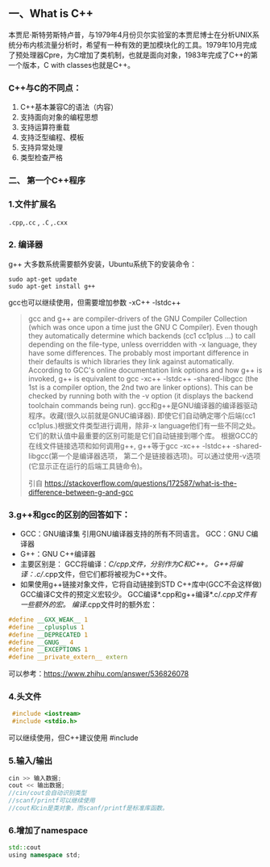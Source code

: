 ## 一、What is C++

本贾尼·斯特劳斯特卢普，与1979年4月份贝尔实验室的本贾尼博士在分析UNIX系统分布内核流量分析时，希望有一种有效的更加模块化的工具。1979年10月完成了预处理器Cpre，为C增加了类机制，也就是面向对象，1983年完成了C++的第一个版本，C with classes也就是C++。
### C++与C的不同点：
1. C++基本兼容C的语法（内容）
2. 支持面向对象的编程思想
3. 支持运算符重载
4. 支持泛型编程、模板
5. 支持异常处理
6. 类型检查严格



### 二、 第一个C++程序

### 1.文件扩展名
`.cpp`,`.cc` , `.C` ,`.cxx`
### 2. 编译器
g++ 大多数系统需要额外安装，Ubuntu系统下的安装命令：

```shell
sudo apt-get update
sudo apt-get install g++
```


gcc也可以继续使用，但需要增加参数 -xC++ -lstdc++

> gcc and g++ are compiler-drivers of the GNU Compiler Collection (which was once upon a time just 
> the GNU C Compiler).
> Even though they automatically determine which backends (cc1 cc1plus ...) to call depending on the 
> file-type, unless overridden with -x language, they have some differences.
> The probably most important difference in their defaults is which libraries they link against 
> automatically.
> According to GCC's online documentation link options and how g++ is invoked, g++ is equivalent to 
> gcc -xc++ -lstdc++ -shared-libgcc (the 1st is a compiler option, the 2nd two are linker options). 
> This can be checked by running both with the -v option (it displays the backend toolchain commands 
> being run).
> gcc和g++是GNU编译器的编译器驱动程序。收藏(很久以前就是GNUC编译器).
> 即使它们自动确定哪个后端(cc1 cc1plus.)根据文件类型进行调用，除非-x language他们有一些不同之处。
> 它们的默认值中最重要的区别可能是它们自动链接到哪个库。
> 根据GCC的在线文件链接选项和如何调用g++, g++等于gcc -xc++ -lstdc++ -shared-libgcc(第一个是编译器选项，
> 第二个是链接器选项)。可以通过使用-v选项(它显示正在运行的后端工具链命令)。
>
> 引自 
> https://stackoverflow.com/questions/172587/what-is-the-difference-between-g-and-gcc



### 3.g++和gcc的区别的回答如下：
- GCC：GNU编译集
  引用GNU编译器支持的所有不同语言。
  GCC：GNU C编译器
- G++：GNU C++编译器
- 主要区别是：
  GCC将编译：*C/*cpp文件，分别作为C和C++。
  G++将编译：*.c/*.cpp文件，但它们都将被视为C++文件。
- 如果使用g++链接对象文件，它将自动链接到STD C++库中(GCC不会这样做)
  GCC编译C文件的预定义宏较少。
  GCC编译*.cpp和g++编译*.c/*.cpp文件有一些额外的宏。
  编译*.cpp文件时的额外宏：

```c++
#define __GXX_WEAK__ 1
#define __cplusplus 1
#define __DEPRECATED 1
#define __GNUG__ 4
#define __EXCEPTIONS 1
#define __private_extern__ extern
```

可以参考：https://www.zhihu.com/answer/536826078

### 4.头文件

```c++
 #include <iostream>
 #include <stdio.h> 
```

可以继续使用，但C++建议使用 #include <cstdio>

### 5.输入/输出

```c++
cin >> 输入数据;
cout << 输出数据;
//cin/cout会自动识别类型
//scanf/printf可以继续使用
//cout和cin是类对象，而scanf/printf是标准库函数。
```

### 6.增加了namespace
```c++
std::cout
using namespace std;
```